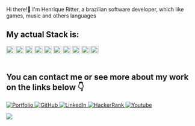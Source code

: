 
Hi there!👋 I'm Henrique Ritter, a brazilian software developer, which like games, music and others languages

## My actual Stack is:

<div>
<img src="https://github.com/get-icon/geticon/raw/master/icons/typescript-icon.svg" alt="Typescript" width="21px" height="21px">
<img src="https://github.com/get-icon/geticon/raw/master/icons/javascript.svg" alt="JavaScript" width="21px" height="21px">
<img src="https://github.com/get-icon/geticon/raw/master/icons/nodejs-icon.svg" alt="Node.js" width="21px" height="21px">
<img src="https://github.com/get-icon/geticon/raw/master/icons/apigee.svg" alt="Apigee" width="21px" height="21px">
<img src="https://github.com/get-icon/geticon/raw/master/icons/mysql.svg" alt="MySQL" width="21px" height="21px">
<img src="https://github.com/get-icon/geticon/raw/master/icons/postgresql.svg" alt="PostgreSQL" width="21px" height="21px">
<img src="https://github.com/get-icon/geticon/raw/master/icons/mongodb-icon.svg" alt="MongoDB" width="21px" height="21px">
<img src="https://github.com/get-icon/geticon/raw/master/icons/react.svg" alt="React" width="21px" height="21px">
<img src="https://github.com/get-icon/geticon/raw/master/icons/jest.svg" alt="Jest" width="21px" height="21px">
<img src="https://github.com/get-icon/geticon/raw/master/icons/docker.svg" alt="Docker" width="21px" height="21px">
</div>

<br>

## You can contact me or see more about my work on the links below 👇

<a href="https://henriqueritter.com"> <img alt="Portfolio" src="https://img.shields.io/badge/Portfolio-%23000000.svg?style=for-the-badge&logo=firefox&logoColor=#FF7139"/> </a>
<a href="https://github.com/henriqueritter/"><img alt="GitHub" src="https://img.shields.io/badge/github-%23121011.svg?&style=for-the-badge&logo=github&logoColor=white"/> </a> 
<a href="https://www.linkedin.com/in/henrique-ritter/"> <img alt="LinkedIn" src="https://img.shields.io/badge/linkedin-%230077B5.svg?&style=for-the-badge&logo=linkedin&logoColor=white"/> </a> 
<a href="https://www.hackerrank.com/henrique_ritter"> <img alt="HackerRank" src="https://img.shields.io/badge/-Hackerrank-2EC866?style=for-the-badge&logo=HackerRank&logoColor=white"/> </a>
<a href="https://www.youtube.com/channel/UCyNOU4nsfpERr7573oxKbgw"> <img alt="Youtube" src="https://img.shields.io/badge/YouTube-FF0000?style=for-the-badge&logo=youtube&logoColor=white"/> </a>
   

   <img src="https://github-readme-stats.vercel.app/api/top-langs/?username=henriqueritter&show_icons=true&theme=tokyonight&layout=compact&langs_count=15&hide=ruby,starlark,hack,objective-c"></img>

   <!-- How to pin more Repos on Home
![Henrique Ritter top languages](https://github-readme-stats.vercel.app/api/pin/?username=henriqueritter&repo=Rocketseat-GoBarber)
-->
